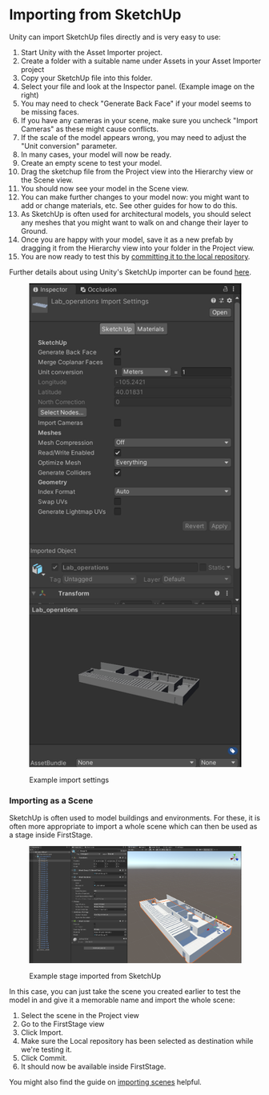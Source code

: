 # Importing from SketchUp

Unity can import SketchUp files directly and is very easy to use:

1. Start Unity with the Asset Importer project.
2. Create a folder with a suitable name under Assets in your Asset Importer project
3. Copy your SketchUp file into this folder.
4. Select your file and look at the Inspector panel. (Example image on the right)
5. You may need to check "Generate Back Face" if your model seems to be missing faces.
6. If you have any cameras in your scene, make sure you uncheck "Import Cameras" as these might cause conflicts.
7. If the scale of the model appears wrong, you may need to adjust the "Unit conversion" parameter.
8. In many cases, your model will now be ready.
9. Create an empty scene to test your model.
10. Drag the sketchup file from the Project view into the Hierarchy view or the Scene view.
11. You should now see your model in the Scene view.
12. You can make further changes to your model now: you might want to add or change materials, etc. See other guides for how to do this.
13. As SketchUp is often used for architectural models, you should select any meshes that you might want to walk on and change their layer to Ground.
14. Once you are happy with your model, save it as a new prefab by dragging it from the Hierarchy view into your folder in the Project view.
15. You are now ready to test this by [committing it to the local repository](https://firststage.moviestorm.co.uk/knowledgebase/4-test-in-firststage/).

Further details about using Unity's SketchUp importer can be found [here](https://docs.unity3d.com/Manual/class-SketchUpImporter.html).

<figure><img src="../.gitbook/assets/image.png" alt=""><figcaption><p>Example import settings</p></figcaption></figure>

### Importing as a Scene

SketchUp is often used to model buildings and environments. For these, it is often more appropriate to import a whole scene which can then be used as a stage inside FirstStage.

<figure><img src="../.gitbook/assets/image (1).png" alt=""><figcaption><p>Example stage imported from SketchUp</p></figcaption></figure>

In this case, you can just take the scene you created earlier to test the model in and give it a memorable name and import the whole scene:

1. Select the scene in the Project view
2. Go to the FirstStage view
3. Click Import.
4. Make sure the Local repository has been selected as destination while we're testing it.
5. Click Commit.
6. It should now be available inside FirstStage.

You might also find the guide on [importing scenes](https://firststage.moviestorm.co.uk/knowledgebase/example-2-unity-scene-import/) helpful.
